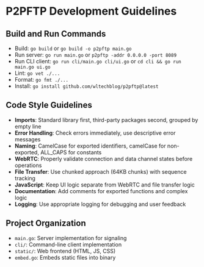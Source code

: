 # P2PFTP Development Guidelines

## Build and Run Commands
- Build: `go build` or `go build -o p2pftp main.go`
- Run server: `go run main.go` or `p2pftp -addr 0.0.0.0 -port 8089`
- Run CLI client: `go run cli/main.go cli/ui.go` or `cd cli && go run main.go ui.go`
- Lint: `go vet ./...`
- Format: `go fmt ./...`
- Install: `go install github.com/wltechblog/p2pftp@latest`

## Code Style Guidelines
- **Imports**: Standard library first, third-party packages second, grouped by empty line
- **Error Handling**: Check errors immediately, use descriptive error messages
- **Naming**: CamelCase for exported identifiers, camelCase for non-exported, ALL_CAPS for constants
- **WebRTC**: Properly validate connection and data channel states before operations
- **File Transfer**: Use chunked approach (64KB chunks) with sequence tracking
- **JavaScript**: Keep UI logic separate from WebRTC and file transfer logic
- **Documentation**: Add comments for exported functions and complex logic
- **Logging**: Use appropriate logging for debugging and user feedback

## Project Organization
- `main.go`: Server implementation for signaling
- `cli/`: Command-line client implementation
- `static/`: Web frontend (HTML, JS, CSS)
- `embed.go`: Embeds static files into binary